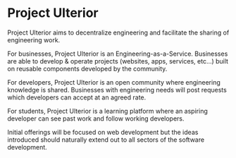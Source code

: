 # Project Ulterior

Project Ulterior aims to decentralize engineering and facilitate the sharing of engineering work.

For businesses, Project Ulterior is an Engineering-as-a-Service. Businesses are able to develop & operate projects (websites, apps, services, etc…)  built on reusable components developed by the community.

For developers, Project Ulterior is an open community where engineering knowledge is shared. Businesses with engineering needs will post requests which developers can accept at an agreed rate.

For students, Project Ulterior is a learning platform where an aspiring developer can see past work and follow working developers.

Initial offerings will be focused on web development but the ideas introduced should naturally extend out to all sectors of the software development.